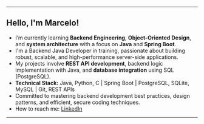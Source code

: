 
---
## Hello, I'm Marcelo\!

  -  I’m currently learning **Backend Engineering**, **Object-Oriented Design**, and **system architecture** with a focus on **Java** and **Spring Boot**.
  -  I'm a Backend Java Developer in training, passionate about building robust, scalable, and high-performance server-side applications.
  -  My projects involve **REST API development**, backend logic implementation with Java, and **database integration** using SQL (PostgreSQL).
  -  **Technical Stack:** Java, Python, C | Spring Boot | PostgreSQL, SQLite, MySQL | Git, REST APIs
  -  Committed to mastering backend development best practices, design patterns, and efficient, secure coding techniques.
  -  How to reach me: [LinkedIn](https://www.linkedin.com/in/marceloxreis)
---
